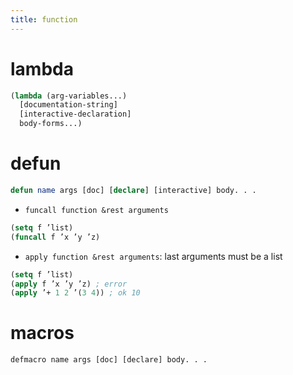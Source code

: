 ```yaml
---
title: function
---
```


# lambda
```lisp
(lambda (arg-variables...)
  [documentation-string]
  [interactive-declaration]
  body-forms...)
```

# defun
```lisp
defun name args [doc] [declare] [interactive] body. . .
```

* `funcall function &rest arguments`

```lisp
(setq f ’list)
(funcall f ’x ’y ’z)
```

* `apply function &rest arguments`: last arguments must be a list

```lisp
(setq f ’list)
(apply f ’x ’y ’z) ; error
(apply ’+ 1 2 ’(3 4)) ; ok 10
```

# macros
`defmacro name args [doc] [declare] body. . .`
